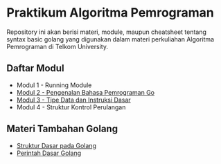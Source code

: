 <!-- ![Keqing](https://gamebrott.com/wp-content/uploads/2021/11/7-Fakta-Menarik-Keqing-di-Genshin-Impact-Waifu-Wangy-Idaman-Para-Traveler-Header-1024x576.jpg) -->

# Praktikum Algoritma Pemrograman

Repository ini akan berisi materi, module, maupun cheatsheet tentang syntax basic golang yang digunakan dalam materi perkuliahan Algoritma Pemrograman di Telkom University.

## Daftar Modul
* Modul 1 - Running Module
* [Modul 2 - Pengenalan Bahasa Pemrograman Go](https://github.com/abdullahnz/Praktikum-Alpro/tree/master/Modul%202%20-%20Pengenalan%20Bahasa%20Pemrograman%20Go)
* [Modul 3 - Tipe Data dan Instruksi Dasar](https://github.com/abdullahnz/Praktikum-Alpro/tree/master/Modul%203%20-%20Tipe%20Data%20dan%20Instruksi)
* Modul 4 - Struktur Kontrol Perulangan

## Materi Tambahan Golang

* [Struktur Dasar pada Golang](Struktur-Dasar-Golang.md)
* [Perintah Dasar Golang](Perintah-Dasar-Golang.md)
